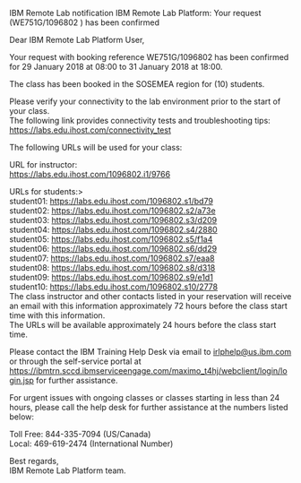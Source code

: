IBM Remote Lab notification
IBM Remote Lab Platform: Your request (WE751G/1096802 ) has been confirmed

Dear IBM Remote Lab Platform User,

Your request with booking reference WE751G/1096802 has been confirmed for 29 January 2018 at 08:00 to 31 January 2018 at 18:00.

The class has been booked in the SOSEMEA region for (10) students.

Please verify your connectivity to the lab environment prior to the start of your class.  
The following link provides connectivity tests and troubleshooting tips:	<https://labs.edu.ihost.com/connectivity_test>

The following URLs will be used for your class:

URL for instructor:  
<https://labs.edu.ihost.com/1096802.i1/9766>

URLs for students:>  
student01: <https://labs.edu.ihost.com/1096802.s1/bd79>  
student02: <https://labs.edu.ihost.com/1096802.s2/a73e>  
student03: <https://labs.edu.ihost.com/1096802.s3/d209>  
student04: <https://labs.edu.ihost.com/1096802.s4/2880>  
student05: <https://labs.edu.ihost.com/1096802.s5/f1a4>  
student06: <https://labs.edu.ihost.com/1096802.s6/dd29>  
student07: <https://labs.edu.ihost.com/1096802.s7/eaa8>  
student08: <https://labs.edu.ihost.com/1096802.s8/d318>  
student09: <https://labs.edu.ihost.com/1096802.s9/e1d1>  
student10: <https://labs.edu.ihost.com/1096802.s10/2778>  
The class instructor and other contacts listed in your reservation will receive an email with this information approximately 72 hours before the class start time with this information.  
The URLs will be available approximately 24 hours before the class start time.  

Please contact the IBM Training Help Desk via email to irlphelp@us.ibm.com or through the self-service portal at <https://ibmtrn.sccd.ibmserviceengage.com/maximo_t4hj/webclient/login/login.jsp> for further assistance.  

For urgent issues with ongoing classes or classes starting in less than 24 hours, please call the help desk for further assistance at the numbers listed below:  

Toll Free: 844-335-7094 (US/Canada)   
Local: 469-619-2474 (International Number)  

Best regards,  
IBM Remote Lab Platform team.  
